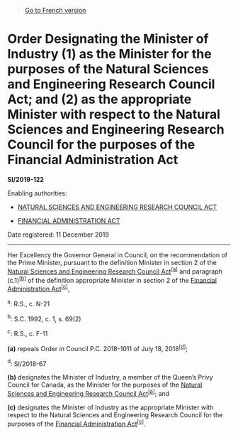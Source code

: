> [Go to French version](/fr/Règlements/Textes%20réglementaires/2019/122.md)

# Order Designating the Minister of Industry (1) as the Minister for the purposes of the Natural Sciences and Engineering Research Council Act; and (2) as the appropriate Minister with respect to the Natural Sciences and Engineering Research Council for the purposes of the Financial Administration Act

**SI/2019-122**

Enabling authorities: 
- [NATURAL SCIENCES AND ENGINEERING RESEARCH COUNCIL ACT](/en/Acts/Revised%20Statutes%20of%20Canada/N/N-21.md)

- [FINANCIAL ADMINISTRATION ACT](/en/Acts/Revised%20Statutes%20of%20Canada/F/F-11.md)

Date registered: 11 December 2019

----------

Her Excellency the Governor General in Council, on the recommendation of the Prime Minister, pursuant to the definition Minister in section 2 of the [Natural Sciences and Engineering Research Council Act](/en/Acts/Revised%20Statutes%20of%20Canada/N/N-21.md)<sup><a href='#fn_81000-3-1928_hq_26090'>[a]</a></sup> and paragraph (c.1)<sup><a href='#fn_81000-3-1928_hq_26091'>[b]</a></sup> of the definition appropriate Minister in section 2 of the [Financial Administration Act](/en/Acts/Revised%20Statutes%20of%20Canada/F/F-11.md)<sup><a href='#fn_3256_hq_10807'>[c]</a></sup>,

<a name='fn_81000-3-1928_hq_26090'><sup>a</sup></a>: R.S., c. N-21<br />

<a name='fn_81000-3-1928_hq_26091'><sup>b</sup></a>: S.C. 1992, c. 1, s. 69(2)<br />

<a name='fn_3256_hq_10807'><sup>c</sup></a>: R.S., c. F-11<br />

**(a)** repeals Order in Council P.C. 2018-1011 of July 18, 2018<sup><a href='#fn_81000-3-1928_hq_26089'>[d]</a></sup>;

<a name='fn_81000-3-1928_hq_26089'><sup>d</sup></a>: SI/2018-67<br />



**(b)** designates the Minister of Industry, a member of the Queen’s Privy Council for Canada, as the Minister for the purposes of the [Natural Sciences and Engineering Research Council Act](/en/Acts/Revised%20Statutes%20of%20Canada/N/N-21.md)<sup><a href='#fn_81000-3-1928_hq_26090'>[a]</a></sup>; and



**(c)** designates the Minister of Industry as the appropriate Minister with respect to the Natural Sciences and Engineering Research Council for the purposes of the [Financial Administration Act](/en/Acts/Revised%20Statutes%20of%20Canada/F/F-11.md)<sup><a href='#fn_3256_hq_10807'>[c]</a></sup>.




